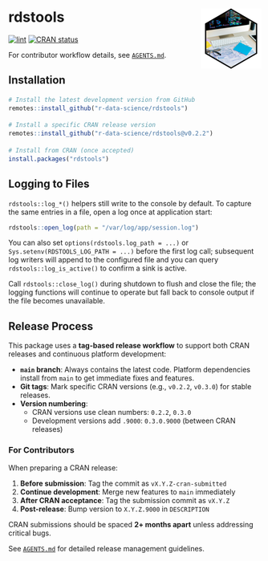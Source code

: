 # rdstools <img src="man/figures/logo.png" align="right" height="120" alt="" />


<!-- badges: start -->
[![lint](https://github.com/r-data-science/rdstools/actions/workflows/lint.yaml/badge.svg)](https://github.com/r-data-science/rdstools/actions/workflows/lint.yaml)
[![CRAN status](https://www.r-pkg.org/badges/version/rdstools)](https://CRAN.R-project.org/package=rdstools)
<!-- badges: end -->

For contributor workflow details, see [`AGENTS.md`](https://github.com/r-data-science/rdstools/blob/main/AGENTS.md).

## Installation

```r
# Install the latest development version from GitHub
remotes::install_github("r-data-science/rdstools")

# Install a specific CRAN release version
remotes::install_github("r-data-science/rdstools@v0.2.2")

# Install from CRAN (once accepted)
install.packages("rdstools")
```

## Logging to Files

`rdstools::log_*()` helpers still write to the console by default. To capture
the same entries in a file, open a log once at application start:

```r
rdstools::open_log(path = "/var/log/app/session.log")
```

You can also set `options(rdstools.log_path = ...)` or
`Sys.setenv(RDSTOOLS_LOG_PATH = ...)` before the first log call; subsequent log
writers will append to the configured file and you can query
`rdstools::log_is_active()` to confirm a sink is active.

Call `rdstools::close_log()` during shutdown to flush and close the file; the
logging functions will continue to operate but fall back to console output if
the file becomes unavailable.

## Release Process

This package uses a **tag-based release workflow** to support both CRAN releases and continuous platform development:

- **`main` branch**: Always contains the latest code. Platform dependencies install from `main` to get immediate fixes and features.
- **Git tags**: Mark specific CRAN versions (e.g., `v0.2.2`, `v0.3.0`) for stable releases.
- **Version numbering**:
  - CRAN versions use clean numbers: `0.2.2`, `0.3.0`
  - Development versions add `.9000`: `0.3.0.9000` (between CRAN releases)

### For Contributors

When preparing a CRAN release:

1. **Before submission**: Tag the commit as `vX.Y.Z-cran-submitted`
2. **Continue development**: Merge new features to `main` immediately
3. **After CRAN acceptance**: Tag the submission commit as `vX.Y.Z`
4. **Post-release**: Bump version to `X.Y.Z.9000` in `DESCRIPTION`

CRAN submissions should be spaced **2+ months apart** unless addressing critical bugs.

See [`AGENTS.md`](AGENTS.md) for detailed release management guidelines.
